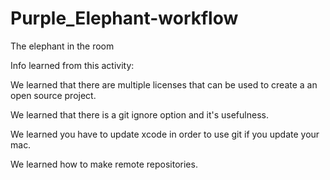 # Purple_Elephant-workflow
The elephant in the room

Info learned from this activity: 

We learned that there are multiple licenses that can be used to create a an open source project.

We learned that there is a git ignore option and it's usefulness.

We learned you have to update xcode in order to use git if you update your mac.

We learned how to make remote repositories.
